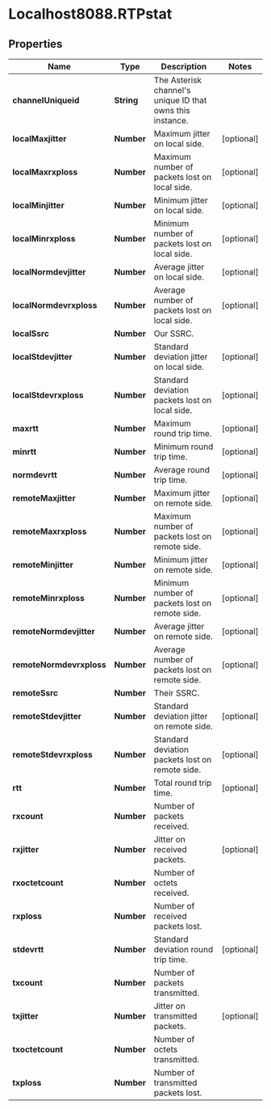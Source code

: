 # Localhost8088.RTPstat

## Properties
Name | Type | Description | Notes
------------ | ------------- | ------------- | -------------
**channelUniqueid** | **String** | The Asterisk channel&#x27;s unique ID that owns this instance. | 
**localMaxjitter** | **Number** | Maximum jitter on local side. | [optional] 
**localMaxrxploss** | **Number** | Maximum number of packets lost on local side. | [optional] 
**localMinjitter** | **Number** | Minimum jitter on local side. | [optional] 
**localMinrxploss** | **Number** | Minimum number of packets lost on local side. | [optional] 
**localNormdevjitter** | **Number** | Average jitter on local side. | [optional] 
**localNormdevrxploss** | **Number** | Average number of packets lost on local side. | [optional] 
**localSsrc** | **Number** | Our SSRC. | 
**localStdevjitter** | **Number** | Standard deviation jitter on local side. | [optional] 
**localStdevrxploss** | **Number** | Standard deviation packets lost on local side. | [optional] 
**maxrtt** | **Number** | Maximum round trip time. | [optional] 
**minrtt** | **Number** | Minimum round trip time. | [optional] 
**normdevrtt** | **Number** | Average round trip time. | [optional] 
**remoteMaxjitter** | **Number** | Maximum jitter on remote side. | [optional] 
**remoteMaxrxploss** | **Number** | Maximum number of packets lost on remote side. | [optional] 
**remoteMinjitter** | **Number** | Minimum jitter on remote side. | [optional] 
**remoteMinrxploss** | **Number** | Minimum number of packets lost on remote side. | [optional] 
**remoteNormdevjitter** | **Number** | Average jitter on remote side. | [optional] 
**remoteNormdevrxploss** | **Number** | Average number of packets lost on remote side. | [optional] 
**remoteSsrc** | **Number** | Their SSRC. | 
**remoteStdevjitter** | **Number** | Standard deviation jitter on remote side. | [optional] 
**remoteStdevrxploss** | **Number** | Standard deviation packets lost on remote side. | [optional] 
**rtt** | **Number** | Total round trip time. | [optional] 
**rxcount** | **Number** | Number of packets received. | 
**rxjitter** | **Number** | Jitter on received packets. | [optional] 
**rxoctetcount** | **Number** | Number of octets received. | 
**rxploss** | **Number** | Number of received packets lost. | 
**stdevrtt** | **Number** | Standard deviation round trip time. | [optional] 
**txcount** | **Number** | Number of packets transmitted. | 
**txjitter** | **Number** | Jitter on transmitted packets. | [optional] 
**txoctetcount** | **Number** | Number of octets transmitted. | 
**txploss** | **Number** | Number of transmitted packets lost. | 
